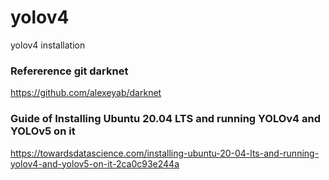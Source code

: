 # yolov4
yolov4 installation

### Refererence git darknet
https://github.com/alexeyab/darknet

### Guide of Installing Ubuntu 20.04 LTS and running YOLOv4 and YOLOv5 on it
https://towardsdatascience.com/installing-ubuntu-20-04-lts-and-running-yolov4-and-yolov5-on-it-2ca0c93e244a
